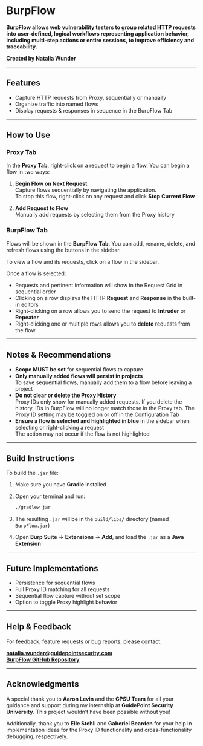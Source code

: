 # BurpFlow

**BurpFlow allows web vulnerability testers to group related HTTP requests into user-defined, logical workflows representing application behavior, including multi-step actions or entire sessions, to improve efficiency and traceability.**

**Created by Natalia Wunder**

---

## Features

- Capture HTTP requests from Proxy, sequentially or manually
- Organize traffic into named flows
- Display requests & responses in sequence in the BurpFlow Tab

---

## How to Use

### Proxy Tab

In the **Proxy Tab**, right-click on a request to begin a flow. You can begin a flow in two ways:

1. **Begin Flow on Next Request**  
   Capture flows sequentially by navigating the application.  
   To stop this flow, right-click on any request and click **Stop Current Flow**

2. **Add Request to Flow**  
   Manually add requests by selecting them from the Proxy history

### BurpFlow Tab

Flows will be shown in the **BurpFlow Tab**. You can add, rename, delete, and refresh flows using the buttons in the sidebar.

To view a flow and its requests, click on a flow in the sidebar.

Once a flow is selected:

- Requests and pertinent information will show in the Request Grid in sequential order
- Clicking on a row displays the HTTP **Request** and **Response** in the built-in editors
- Right-clicking on a row allows you to send the request to **Intruder** or **Repeater**
- Right-clicking one or multiple rows allows you to **delete** requests from the flow

---

## Notes & Recommendations

- **Scope MUST be set** for sequential flows to capture
- **Only manually added flows will persist in projects**  
  To save sequential flows, manually add them to a flow before leaving a project
- **Do not clear or delete the Proxy History**  
  Proxy IDs only show for manually added requests. If you delete the history, IDs in BurpFlow will no longer match those in the Proxy tab. The Proxy ID setting may be toggled on or off in the Configuration Tab
- **Ensure a flow is selected and highlighted in blue** in the sidebar when selecting or right-clicking a request  
  The action may not occur if the flow is not highlighted

---

## Build Instructions

To build the `.jar` file:

1. Make sure you have **Gradle** installed
2. Open your terminal and run:

   ```bash
   ./gradlew jar
3. The resulting `.jar` will be in the `build/libs/` directory (named `BurpFlow.jar`)

4. Open **Burp Suite** → **Extensions** → **Add**, and load the `.jar` as a **Java Extension**

---

## Future Implementations

- Persistence for sequential flows  
- Full Proxy ID matching for all requests
- Sequential flow capture without set scope
- Option to toggle Proxy highlight behavior

---

## Help & Feedback

For feedback, feature requests or bug reports, please contact:

**natalia.wunder@guidepointsecurity.com**  
**[BurpFlow GitHub Repository](https://github.com/nataliawunder/BurpFlow)**

---

## Acknowledgments

A special thank you to **Aaron Levin** and the **GPSU Team** for all your guidance and support during my internship at **GuidePoint Security University**. This project wouldn’t have been possible without you!

Additionally, thank you to **Elle Stehli** and **Gaberiel Bearden** for your help in implementation ideas for the Proxy ID functionality and cross-functionality debugging, respectively.



